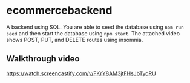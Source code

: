 # ecommercebackend
A backend using SQL.  You are able to seed the database using ```npm run seed``` and then start the database using ```npm start```.  The attached
video shows POST, PUT, and DELETE routes using insomnia.

## Walkthrough video
https://watch.screencastify.com/v/FKrY8AM3jtFHsJbTyoRU
